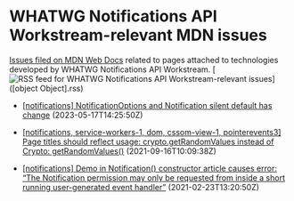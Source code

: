 # WHATWG Notifications API Workstream-relevant MDN issues

[Issues filed on MDN Web Docs](https://github.com/mdn/content/issues) related to pages attached to technologies developed by WHATWG Notifications API Workstream. [![RSS feed for WHATWG Notifications API Workstream-relevant issues](https://www.w3.org/QA/2007/04/feed_icon)]([object Object].rss)

* [\[notifications\] NotificationOptions and Notification silent default has change](https://github.com/mdn/content/issues/26812) (2023-05-17T14:25:50Z)
  
* [\[notifications, service-workers-1, dom, cssom-view-1, pointerevents3\] Page titles should reflect usage: crypto.getRandomValues instead of Crypto: getRandomValues()](https://github.com/mdn/content/issues/8977) (2021-09-16T10:09:38Z)
  
* [\[notifications\] Demo in Notification() constructor article causes error: “The Notification permission may only be requested from inside a short running user-generated event handler”](https://github.com/mdn/content/issues/2615) (2021-02-23T13:20:50Z)
  
